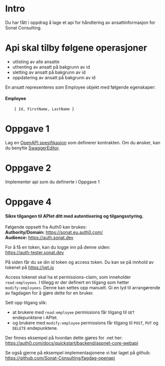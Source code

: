 # Intro

Du har fått i oppdrag å lage et api for håndtering av ansattinformasjon for Sonat Consulting. 

# Api skal tilby følgene operasjoner
- utlisting av alle ansatte
- uthenting av ansatt på bakgrunn av id
- sletting av ansatt på bakgrunn av id
- oppdatering av ansatt på bakgrunn av id

En ansatt representeres som Employee objekt med følgende egenskaper:
####    Employee

        { Id, FirstName, LastName }

# Oppgave 1
Lag en [OpenAPI spesifikasjon](http://dev.nodeca.com) som definerer kontrakten. Om du ønsker, kan du benytte [SwaggerEditor](https://editor.swagger.io).

# Oppgave 2
Implementer api som du definerte i Oppgave 1


# Oppgave 4
#### Sikre tilgangen til APIet ditt med autentisering og tilgangsstyring.

Følgende oppsett fra Auth0 kan brukes:    
**Authority/Domain:** https://sonat.eu.auth0.com/    
**Audience:** https://auth.sonat.dev

For å få en token, kan du logge inn på denne siden:   
https://auth-tester.sonat.dev

På siden får du se din id token og access token. Du kan se på innhold av 
tokenet på https://jwt.io

Access tokenet skal ha et permissions-claim, som inneholder `read:employees`.
I tillegg er der definert en tilgang som hetter `modify:employees`. Denne 
kan settes opp manuelt. Gi en lyd til arrangørende av fagdagen 
for å gjøre dette for en bruker.

Sett opp tilgang slik:
* at brukere med `read:employee` permissions får tilgang til `GET` 
endepunktene i APIet.
* og brukere med `modify:employee` permissions får tilgang til `POST`, 
`PUT` og `DELETE` endepunktene.

Der finnes eksempel på hvordan dette gjøres for .net her:   
https://auth0.com/docs/quickstart/backend/aspnet-core-webapi

Se også gjerne på eksempel implementasjonene vi har laget på github:
https://github.com/Sonat-Consulting/fagdag-openapi
